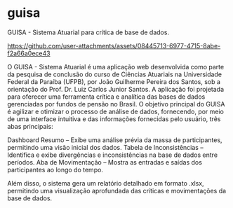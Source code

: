 # guisa
 GUISA - Sistema Atuarial para crítica de base de dados.


https://github.com/user-attachments/assets/08445713-6977-4715-8abe-f2a66a0ece43


O GUISA - Sistema Atuarial é uma aplicação web desenvolvida como parte da pesquisa de conclusão do curso de Ciências Atuariais na Universidade Federal da Paraíba (UFPB), por João Guilherme Pereira dos Santos, sob a orientação do Prof. Dr. Luiz Carlos Junior Santos. A aplicação foi projetada para oferecer uma ferramenta crítica e analítica das bases de dados gerenciadas por fundos de pensão no Brasil. O objetivo principal do GUISA é agilizar e otimizar o processo de análise de dados, fornecendo, por meio de uma interface intuitiva e das informações fornecidas pelo usuário, três abas principais:

Dashboard Resumo – Exibe uma análise prévia da massa de participantes, permitindo uma visão inicial dos dados.
Tabela de Inconsistências – Identifica e exibe divergências e inconsistências na base de dados entre períodos.
Aba de Movimentação – Mostra as entradas e saídas dos participantes ao longo do tempo.

Além disso, o sistema gera um relatório detalhado em formato .xlsx, permitindo uma visualização aprofundada das críticas e movimentações da base de dados.
